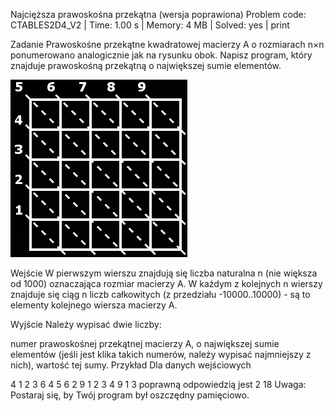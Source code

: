 Najcięższa prawoskośna przekątna (wersja poprawiona)
Problem code: CTABLES2D4_V2 | Time: 1.00 s | Memory: 4 MB | Solved: yes | print


Zadanie
Prawoskośne przekątne kwadratowej macierzy A o rozmiarach n×n ponumerowano analogicznie jak na rysunku obok. Napisz program, który znajduje prawoskośną przekątną o największej sumie elementów.

![image](CTABLES2D4.png)

Wejście
W pierwszym wierszu znajdują się liczba naturalna n (nie większa od 1000) oznaczająca rozmiar macierzy A. W każdym z kolejnych n wierszy znajduje się ciąg n liczb całkowitych (z przedziału -10000..10000) - są to elementy kolejnego wiersza macierzy A.

Wyjście
Należy wypisać dwie liczby:

numer prawoskośnej przekątnej macierzy A, o największej sumie elementów (jeśli jest klika takich numerów, należy wypisać najmniejszy z nich),
wartość tej sumy.
Przykład
Dla danych wejściowych

4
1 2 3 6
4 5 6 2
9 1 2 3
4 9 1 3
poprawną odpowiedzią jest
2 18
Uwaga: Postaraj się, by Twój program był oszczędny pamięciowo.

